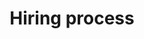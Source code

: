 ---
layout: page
title:  "Hiring process"
lang: en
permalink: "/hiring-process/"
trans_url: "/fr-needed/"
---